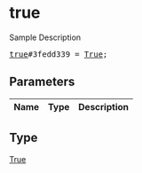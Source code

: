 # true

Sample Description

<pre>
<a href="../constructor/true.md">true</a>#3fedd339 = <a href="../type/True.md">True</a>;
</pre>

## Parameters

| Name | Type | Description |
|------|:----:|-------------|

## Type

[True](../type/True.md)
